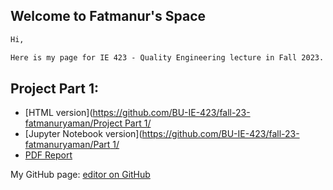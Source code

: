 ## Welcome to Fatmanur's Space

```markdown
Hi,

Here is my page for IE 423 - Quality Engineering lecture in Fall 2023.

```
## Project Part 1:
- [HTML version]([https://github.com/BU-IE-423/fall-23-fatmanuryaman/Project Part 1/](https://github.com/BU-IE-423/fall-23-fatmanuryaman/tree/main/Project%20Part%201/code.html)
- [Jupyter Notebook version]([https://github.com/BU-IE-423/fall-23-fatmanuryaman/Part 1/](https://github.com/BU-IE-423/fall-23-fatmanuryaman/tree/main/Project%20Part%201/code.ipynb)
- [PDF Report](https://github.com/BU-IE-423/fall-23-fatmanuryaman/tree/main/Project%20Part%201/ProjectPart1.pdf)
  
My GitHub page: [editor on GitHub](https://github.com/BU-IE-423/fall-23-fatmanuryaman/edit/main/index.md)
